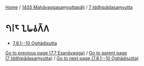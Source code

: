 
[Home](/) / [14S5 Mahāvaggasaṃyuttapāḷi](...md) / [7 Iddhipādasaṃyutta](../14S5/7.md)

# 𑁭𑁇𑁮 𑀑𑀖𑀯𑀕𑁆𑀕

* [7.8.1--10 Oghādisutta](7.8/7.8.1--10.md)

[Go to previous page (7.7 Esanāvagga)](7.7.md) / [Go to parent page (7 Iddhipādasaṃyutta)](../14S5/7.md) / [Go to next page (7.8.1--10 Oghādisutta)](7.8/7.8.1--10.md)


